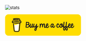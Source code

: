 ![stats](https://github-profile-summary-cards.vercel.app/api/cards/profile-details?username=vdegenne&theme=default)

<a href="[link_url](https://bmc.link/vdegenne)" target="_blank"><img src="./bmc-button.png" alt="buy me a coffee" width=250></a>
